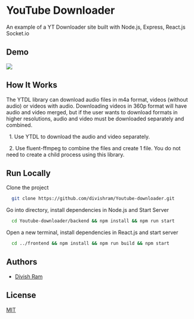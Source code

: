 
# YouTube Downloader

An example of a YT Downloader site built with Node.js, Express, React.js Socket.io



## Demo
![](demo.gif)

## How It Works

The YTDL library can download audio files in m4a format, videos (without audio) or videos with audio. Downloading videos in 360p format will have audio and video merged, but if the user wants to download formats in higher resolutions, audio and video must be downloaded separately and combined.

&nbsp; 1. Use YTDL to download the audio and video separately.  

&nbsp;  2. Use fluent-ffmpeg to combine the files and create 1 file. You do not   need to create a child process using this library.

## Run Locally

Clone the project

```bash
  git clone https://github.com/divishram/Youtube-downloader.git
```

Go into directory, install dependencies in Node.js and Start Server

```bash
  cd Youtube-downloader/backend && npm install && npm run start
```

Open a new terminal, install dependencies in React.js and start server

```bash
  cd ../frontend && npm install && npm run build && npm start
```



## Authors

- [Divish Ram](https://stackoverflow.com/users/13335147/dram95)


## License

[MIT](https://choosealicense.com/licenses/mit/)


